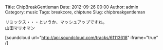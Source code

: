 Title: ChipBreakGentleman
Date: 2012-09-26 00:00
Author: admin
Category: music
Tags: breakcore, chiptune
Slug: chipbreakgentleman

リミックス・・・というか、マッシュアップですね。  
山田マリオマン

[soundcloud url="http://api.soundcloud.com/tracks/61113618"
iframe="true" /]
